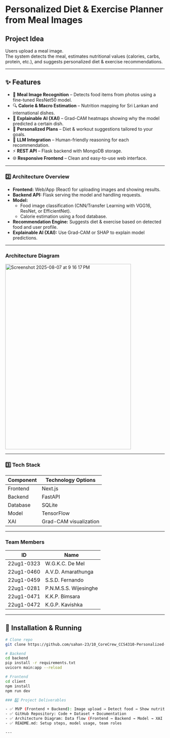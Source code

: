 # Personalized Diet & Exercise Planner from Meal Images

## Project Idea

Users upload a meal image.  
The system detects the meal, estimates nutritional values (calories, carbs, protein, etc.), and suggests personalized diet & exercise recommendations.

---

## ✨ Features
- 📸 **Meal Image Recognition** – Detects food items from photos using a fine-tuned ResNet50 model.
- 🔍 **Calorie & Macro Estimation** – Nutrition mapping for Sri Lankan and international dishes.
- 🧠 **Explainable AI (XAI)** – Grad-CAM heatmaps showing why the model predicted a certain dish.
- 🏃 **Personalized Plans** – Diet & workout suggestions tailored to your goals.
- 💬 **LLM Integration** – Human-friendly reasoning for each recommendation.
- ⚡ **REST API** – Flask backend with MongoDB storage.
- 🌐 **Responsive Frontend** – Clean and easy-to-use web interface.

---

### 2️⃣ Architecture Overview

- **Frontend:** Web/App (React) for uploading images and showing results.
- **Backend API:** Flask serving the model and handling requests.
- **Model:**
  - Food image classification (CNN/Transfer Learning with VGG16, ResNet, or EfficientNet).
  - Calorie estimation using a food database.
- **Recommendation Engine:** Suggests diet & exercise based on detected food and user profile.
- **Explainable AI (XAI):** Use Grad-CAM or SHAP to explain model predictions.
  
---
### Architecture Diagram

<img width="397" height="586" alt="Screenshot 2025-08-07 at 9 16 17 PM" src="https://github.com/user-attachments/assets/e6a24d07-4bab-4ac1-abe4-3204d4cc1eef" />

---

### 3️⃣ Tech Stack

| Component | Technology Options           |
| --------- | ---------------------------- |
| Frontend  | Next.js                     |
| Backend   | FastAPI                      |
| Database  | SQLite                     |
| Model     | TensorFlow                   |
| XAI       | Grad-CAM visualization       |

---


### Team Members

| ID         | Name                  |
| ---------- | --------------------- |
| 22ug1-0323 | W.G.K.C. De Mel       |
| 22ug1-0460 | A.V.D. Amarathunga    |
| 22ug1-0459 | S.S.D. Fernando       |
| 22ug1-0281 | P.N.M.S.S. Wijesinghe |
| 22ug1-0471 | K.K.P. Bimsara        |
| 22ug1-0472 | K.G.P. Kavishka       |

---

## 🚀 Installation & Running
```bash
# Clone repo
git clone https://github.com/sahan-23/10_CoreCrew_CCS4310-Personalized-Diet-Exercise-Planner-from-Meal-Images

# Backend
cd backend
pip install -r requirements.txt
uvicorn main:app --reload

# Frontend
cd client
npm install
npm run dev

### 4️⃣ Project Deliverables

- ✅ MVP (Frontend + Backend): Image upload → Detect food → Show nutrition → Suggest diet/exercise
- ✅ GitHub Repository: Code + Dataset + Documentation
- ✅ Architecture Diagram: Data flow (Frontend → Backend → Model → XAI → User)
- ✅ README.md: Setup steps, model usage, team roles

---


